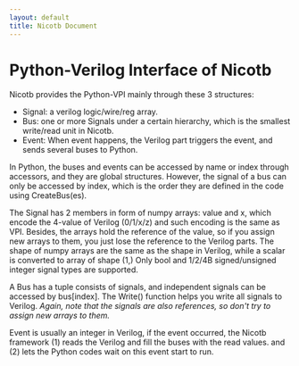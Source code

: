 ```yaml
---
layout: default
title: Nicotb Document
---
```


# Python-Verilog Interface of Nicotb

Nicotb provides the Python-VPI mainly through these 3 structures:

* Signal: a verilog logic/wire/reg array.
* Bus: one or more Signals under a certain hierarchy,
  which is the smallest write/read unit in Nicotb.
* Event: When event happens, the Verilog part triggers the event,
  and sends several buses to Python.

In Python, the buses and events can be accessed by name or index through accessors,
and they are global structures.
However, the signal of a bus can only be accessed by index,
which is the order they are defined in the code using CreateBus(es).

The Signal has 2 members in form of numpy arrays: value and x,
which encode the 4-value of Verilog (0/1/x/z)
and such encoding is the same as VPI.
Besides, the arrays hold the reference of the value,
so if you assign new arrays to them, you just lose the reference to the Verilog parts.
The shape of numpy arrays are the same as the shape in Verilog,
while a scalar is converted to array of shape (1,)
Only bool and 1/2/4B signed/unsigned integer signal types are supported.

A Bus has a tuple consists of signals,
and independent signals can be accessed by bus[index].
The Write() function helps you write all signals to Verilog.
*Again, note that the signals are also references,
so don't try to assign new arrays to them.*

Event is usually an integer in Verilog, if the event occurred,
the Nicotb framework (1) reads the Verilog and fill the buses with the read values.
and (2) lets the Python codes wait on this event start to run.

